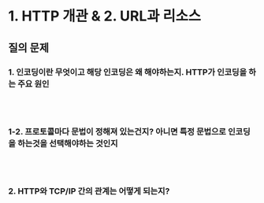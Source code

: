 # 1. HTTP 개관 & 2. URL과 리소스



## 질의 문제

### 1. 인코딩이란 무엇이고 해당 인코딩은 왜 해야하는지. HTTP가 인코딩을 하는 주요 원인


<br>
<br>

### 1-2. 프로토콜마다 문법이 정해져 있는건지? 아니면 특정 문법으로 인코딩을 하는것을 선택해야하는 것인지

<br>
<br>

### 2. HTTP와 TCP/IP 간의 관계는 어떻게 되는지?


<br>
<br>
